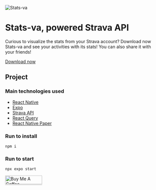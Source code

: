 ![Stats-va](https://i.imgur.com/sIZOR6s.png](https://i.imgur.com/6AgYFZR.png) "Stats-va")

# Stats-va, powered Strava API

Curious to visualize the stats from your Strava account? Download now Stats-va and see your activities with its stats! You can also share it with your friends!

[Download now]([https://play.google.com/store/apps/details?id=com.yabcompany.statsfy](https://play.google.com/store/apps/details?id=com.yabcompany.statsva))

## Project

### Main technologies used

- [React Native](https://reactnative.dev/docs/getting-started)
- [Expo](https://docs.expo.io/)
- [Strava API]([https://developer.spotify.com/documentation/web-api](https://developers.strava.com/docs/reference/))
- [React Query](https://tanstack.com/query/v3/)
- [React Native Paper](https://reactnativepaper.com/)

### Run to install

```
npm i
```

### Run to start

```
npx expo start
```

<a href="https://www.buymeacoffee.com/belmirofss" target="_blank"><img src="https://www.buymeacoffee.com/assets/img/custom_images/orange_img.png" alt="Buy Me A Coffee" style="height: 28px !important;width: 119px !important;box-shadow: 0px 3px 2px 0px rgba(190, 190, 190, 0.5) !important;-webkit-box-shadow: 0px 3px 2px 0px rgba(190, 190, 190, 0.5) !important;" ></a>
